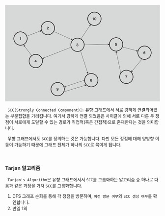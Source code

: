 
![strongly connected components|600](../images/stronglyconnectedcomponents.png)

&nbsp;&nbsp;`SCC(Strongly Connected Component)`는 유향 그래프에서 서로 강하게 연결되어있는 부분집합을 가리킵니다. 여기서 강하게 연결 되었음은 사이클에 의해 서로 다른 두 정점이 서로에게 도달할 수 있는 경로가 직접적(혹은 간접적)으로 존재한다는 것을 의미합니다.

&nbsp;&nbsp;무향 그래프에서도 `SCC`를 정의하는 것은 가능합니다. 다만 모든 정점에 대해 양방향 이동이 가능하기 때문에 그래프 전체가 하나의 `SCC`로 묶이게 됩니다.

<br>

### Tarjan 알고리즘

&nbsp;&nbsp;`Tarjan's Algorithm`은 유향 그래프에서서 `SCC`를 그룹화하는 알고리즘 중 하나로 다음과 같은 과정을 거쳐 `SCC`를 그룹화합니다.

1. DFS 그래프 순회를 통해 각 정점을 방문하며, `이전 방문 여부`와 `SCC 생성 여부`를 확인합니다.
2. 만일 1의 